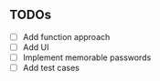 ## TODOs

- [ ] Add function approach
- [ ] Add UI
- [ ] Implement memorable passwords
- [ ] Add test cases
